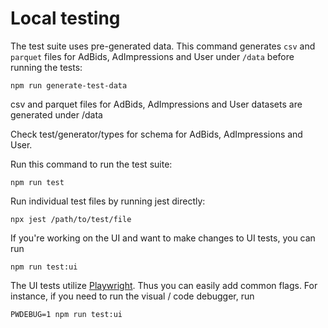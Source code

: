 # Local testing
The test suite uses pre-generated data. This command generates `csv` and `parquet` files for AdBids, AdImpressions and User under `/data` before running the tests:
  
```
npm run generate-test-data
```
csv and parquet files for AdBids, AdImpressions and User datasets are generated under /data

Check test/generator/types for schema for AdBids, AdImpressions and User.

Run this command to run the test suite:

```
npm run test
```

Run individual test files by running jest directly:

```
npx jest /path/to/test/file
```

If you're working on the UI and want to make changes to UI tests, you can run

```
npm run test:ui
```
  
The UI tests utilize [Playwright](https://github.com/microsoft/playwright/blob/main/LICENSE). Thus you can easily add common flags. For instance, if you need to run the visual / code debugger, run

```
PWDEBUG=1 npm run test:ui
```